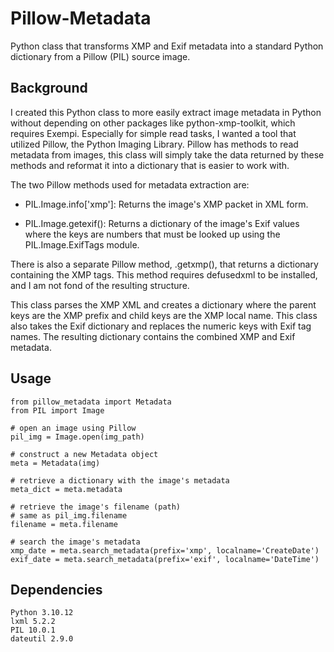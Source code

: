 # Pillow-Metadata

Python class that transforms XMP and Exif metadata into a standard Python dictionary from a Pillow (PIL) source image.

## Background

I created this Python class to more easily extract image metadata in Python without depending on other packages like python-xmp-toolkit, which requires Exempi. Especially for simple read tasks, I wanted a tool that utilized Pillow, the Python Imaging Library. Pillow has methods to read metadata from images, this class will simply take the data returned by these methods and reformat it into a dictionary that is easier to work with.

The two Pillow methods used for metadata extraction are:

* PIL.Image.info['xmp']: Returns the image's XMP packet in XML form.

* PIL.Image.getexif(): Returns a dictionary of the image's Exif values where the keys are numbers that must be looked up using the PIL.Image.ExifTags module.

There is also a separate Pillow method, .getxmp(), that returns a dictionary containing the XMP tags. This method requires defusedxml to be installed, and I am not fond of the resulting structure.

This class parses the XMP XML and creates a dictionary where the parent keys are the XMP prefix and child keys are the XMP local name. This class also takes the Exif dictionary and replaces the numeric keys with Exif tag names. The resulting dictionary contains the combined XMP and Exif metadata.

## Usage

```commandline
from pillow_metadata import Metadata
from PIL import Image

# open an image using Pillow
pil_img = Image.open(img_path)

# construct a new Metadata object
meta = Metadata(img)

# retrieve a dictionary with the image's metadata
meta_dict = meta.metadata

# retrieve the image's filename (path)
# same as pil_img.filename
filename = meta.filename

# search the image's metadata
xmp_date = meta.search_metadata(prefix='xmp', localname='CreateDate')
exif_date = meta.search_metadata(prefix='exif', localname='DateTime')

```

## Dependencies

```commandline
Python 3.10.12
lxml 5.2.2
PIL 10.0.1
dateutil 2.9.0

```
